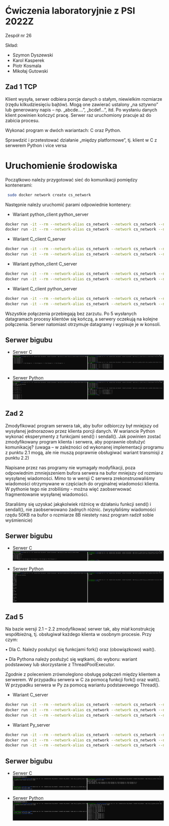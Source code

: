 # Ćwiczenia laboratoryjnie z PSI 2022Z

Zespół nr 26

Skład:
- Szymon Dyszewski
- Karol Kasperek
- Piotr Kosmala
- Mikołaj Gutowski
## Zad 1 TCP
Klient wysyła, serwer odbiera porcje danych o stałym, niewielkim rozmiarze (rzędu kilkudziesięciu
bajtów). Mogą one zawierać ustalony „na sztywno” lub generowany napis – np. „abcde….”,
„bcdef...”, itd. Po wysłaniu danych klient powinien kończyć pracę. Serwer raz uruchomiony pracuje
aż do zabicia procesu.

Wykonać program w dwóch wariantach: C oraz Python.

Sprawdzić i przetestować działanie „między platformowe”, tj. klient w C z serwerem Python i vice
versa
# Uruchomienie środowiska
Początkowo należy przygotować sieć do komunikacji pomiędzy kontenerami:
```sh
 sudo docker network create cs_network
```
Następnie należy uruchomić parami odpowiednie kontenery:
- Wariant python_client python_server
```sh
docker run -it --rm --network-alias cs_network --network cs_network --name z26_2_1_python_server z26_2_1_python_server:latest
docker run -it --rm --network-alias cs_network --network cs_network --name z26_2_1_python_client z26_2_1_python_client:latest 172.18.0.2 8000
```
- Wariant C_client C_server
```sh
docker run -it --rm --network-alias cs_network --network cs_network --name z26_2_1_c_server z26_2_1_c_server:latest 
docker run -it --rm --network-alias cs_network --network cs_network --name z26_2_1_c_client z26_2_1_c_client:latest 172.18.0.2 8000
```
- Wariant python_client C_server
```sh
docker run -it --rm --network-alias cs_network --network cs_network --name z26_2_1_c_server z26_2_1_c_server:latest 
docker run -it --rm --network-alias cs_network --network cs_network --name z26_2_1_python_client z26_2_1_python_client:latest 172.18.0.2 8000
```
- Wariant C_client python_server
```sh
docker run -it --rm --network-alias cs_network --network cs_network --name z26_2_1_python_server z26_2_1_python_server:latest
docker run -it --rm --network-alias cs_network --network cs_network --name z26_2_1_c_client z26_2_1_c_client:latest 172.18.0.2 8000
```
Wszystkie połączenia przebiegają bez zarzutu. Po 5 wysłanych datagramach procesy klientów się kończą, a serwery
oczekują na kolejne połączenia. Serwer natomiast otrzymuje datagramy i wypisuje je w konsoli.

## Serwer bigubu

- Serwer C
![](../images/2_1_Cserver.png)

- Serwer Python
![](../images/2_1_Pyserver.png)

## Zad 2

Zmodyfikować program serwera tak, aby bufor odbiorczy był mniejszy od wysyłanej jednorazowo
przez klienta porcji danych. W wariancie Python wykonać eksperymenty z funkcjami send() i
sendall(). Jak powinien zostać zmodyfikowany program klienta i serwera, aby poprawnie obsłużyć
komunikację? (uwaga – w zależności od wykonanej implementacji programu z punktu 2.1 mogą, ale
nie muszą poprawnie obsługiwać wariant transmisji z punktu 2.2)

Napisane przez nas programy nie wymagały modyfikacji, poza odpowiednim zmniejszeniem bufora serwera na bufor mniejszy  od rozmiaru wysyłanej wiadomości. Mimo to w wersji C serwera zrekonstruowaliśmy wiadomości otrzymywane w częściach do oryginalnej wiadomości klienta. W pythonie tego nie zrobiliśmy - można więć zaobserwować fragmentowanie wysyłanej wiadomości.

Staraliśmy się uzyskać jakąkolwiek różnicę w działaniu funkcji send() i sendall(), nie zaobserwowano żadnych różnic. (wysyłaliśmy wiadomości rzędu 50KB na bufor o rozmiarze 8B niestety nasz program radził sobie wyśmienicie)

## Serwer bigubu

- Serwer C
![](../images/2_2_Cserver.png)

- Serwer Python
![](../images/2_2_Pyserver.png)

## Zad 5

Na bazie wersji 2.1 – 2.2 zmodyfikować serwer tak, aby miał konstrukcję współbieżną, tj.
obsługiwał każdego klienta w osobnym procesie. Przy czym:

• Dla C. Należy posłużyć się funkcjami fork() oraz (obowiązkowo) wait().

• Dla Pythona należy posłużyć się wątkami, do wyboru: wariant podstawowy lub skorzystanie
z ThreadPoolExecutor.

Zgodnie z poleceniem zrównoleglono obsługę połączeń między klientem a serwerem. W przypadku serwera w C za pomocą funkcji fork() oraz wait(). W przypadku serwera w Py za pomocą wariantu podstawowego Thread().

- Wariant C_server
```sh
docker run -it --rm --network-alias cs_network --network cs_network --name z26_2_3_c_server z26_2_3_c_server:latest 
docker run -it --rm --network-alias cs_network --network cs_network --name z26_2_3_c_client z26_2_3_c_client:latest 172.21.26.2 8000
docker run -it --rm --network-alias cs_network --network cs_network --name z26_2_3_python_client z26_2_3_python_client:latest 172.21.26.2 8000
```
- Wariant Py_server
```sh
docker run -it --rm --network-alias cs_network --network cs_network --name z26_2_3_python_server z26_2_3_python_server:latest 
docker run -it --rm --network-alias cs_network --network cs_network --name z26_2_3_c_client z26_2_3_c_client:latest 172.21.26.3 8000
docker run -it --rm --network-alias cs_network --network cs_network --name z26_2_3_python_client z26_2_3_python_client:latest 172.21.26.3 8000
```
## Serwer bigubu

- Serwer C
![](../images/2_3_C.png)

- Serwer Python
![](../images/2_3_Py.png)